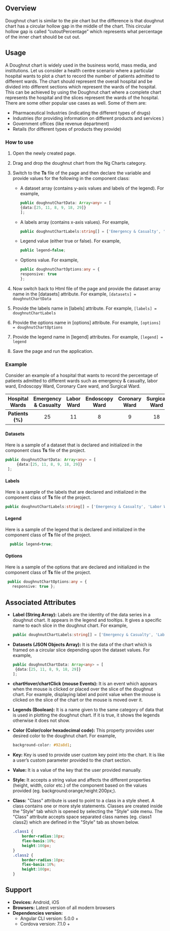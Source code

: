## Overview
Doughnut chart is similar to the pie chart but the difference is that doughnut chart has a circular hollow gap in the middle of the chart. This circular hollow gap is called “cutoutPercentage” which represents what percentage of the inner chart should be cut out.

## Usage
A Doughnut chart is widely used in the business world, mass media, and institutions.
Let us consider a health centre scenario where a particular hospital wants to plot a chart to record the number of patients admitted to different wards. The chart should represent the overall hospital and be divided into different sections which represent the wards of the hospital. This can be achieved by using the Doughnut chart where a complete chart represents the hospital and the slices represent the wards of the hospital. 
There are some other popular use cases as well. Some of them are:
-   Pharmaceutical Industries (indicating the different types of drugs)
-   Industries (for providing information on different products and services )
-   Government offices (like revenue department)
-   Retails (for different types of products they provide)

### How to use
1. Open the newly created page.
2. Drag and drop the doughnut chart from the Ng Charts category.
3. Switch to the **Ts** file of the page and then declare the variable and provide values for the following in the component class: 
    * A dataset array (contains y-axis values and labels of the legend). For example,
        ```typescript 
        public doughnutChartData: Array<any> = [
        {data:[25, 11, 8, 9, 18, 29]}
        ];
        ```
    * A labels array (contains x-axis values). For example,
        ```typescript
        public doughnutChartLabels:string[] = ['Emergency & Casualty', 'Labor Ward', 'Endoscopy Ward', 'Coronary Ward', 'Surgical Ward','General Ward'];
        ```
    * Legend value (either true or false). For example, 
        ```typescript
        public legend=false;
        ```
    * Options value. For example,
        ```typescript
        public doughnutChartOptions:any = {
        responsive: true
        };
        ```
4. Now switch back to Html file of the page and provide the dataset array name in the [datasets] attribute. For example,
        ```
		[datasets] = doughnutChartData
		```
6. Provide the labels name in [labels] attribute. For example,
        ```
        [labels] = doughnutChartLabels
        ```
7. Provide the options name in [options] attribute. For example, `[options] = doughnutChartOptions`
        
8. Provide the legend name in [legend] attributes. For example, `[legend] = legend`
        
9. Save the page and run the application. 
### Example
Consider an example of a hospital that wants to record the percentage of patients admitted to different wards such as emergency & casualty, labor ward, Endoscopy Ward, Coronary Care ward, and Surgical Ward.

| Hospital Wards | Emergency &  Casualty | Labor Ward | Endoscopy Ward | Coronary Ward | Surgical Ward | General Ward |
| :------: | :------: | :------: | :------: | :------: | :------: | :------: |
| **Patients (%)** | 25 | 11 | 8 | 9 | 18 | 29 |  

#### Datasets
Here is a sample of a dataset that is declared and initialized in the component class **Ts** file of the project. 
```typescript
public doughnutChartData: Array<any> = [
     {data:[25, 11, 8, 9, 18, 29]}
 ];
```
#### Labels
Here is a sample of the labels that are declared and initialized in the component class of **Ts** file of the project.
```typescript
public doughnutChartLabels:string[] = ['Emergency & Casualty', 'Labor Ward', 'Endoscopy Ward', 'Coronary Ward', 'Surgical Ward','General Ward'];
```
#### Legend
Here is a sample of the legend that is declared and initialized in the component class of **Ts** file of the project.
```typescript
  public legend=true;
```
#### Options
Here is a sample of the options that are declared and initialized in the component class of **Ts** file of the project.
```typescript
 public doughnutChartOptions:any = {
   responsive: true };
```
## Associated Attributes
- **Label (String Array):** Labels are the identity of the data series in a doughnut chart. It appears in the legend and tooltips. It gives a specific name to each slice in the doughnut chart. For example, 
    ```typescript
    public doughnutChartLabels:string[] = ['Emergency & Casualty', 'Labor Ward', 'Endoscopy Ward', 'Coronary Ward', 'Surgical Ward','General Ward'];
    ```

-   **Datasets (JSON Objects Array):** It is the data of the chart which is framed on a circular slice depending upon the dataset values. For example,
    ```typescript
    public doughnutChartData: Array<any> = [
     {data:[25, 11, 8, 9, 18, 29]}
    ];
    ```
- **chartHover/chartClick (mouse Events):** It is an event which appears when the mouse is clicked or placed over the slice of the doughnut chart. For example, displaying label and point value when the mouse is clicked on the slice of the chart or the mouse is moved over it. 
- **Legends (Boolean):** It is a name given to the same category of data that is used in plotting the doughnut chart. If it is true, it shows the legends otherwise it does not show.
- **Color (Color/color hexadecimal code):** This property provides user desired color to the doughnut chart. For example, 
    ```css
    background-color: #92a8d1;
    ```

-   **Key:** Key is used to provide user custom key point into the chart. It is like a user’s custom parameter provided to the chart section.  

-   **Value:** It is a value of the key that the user provided manually.  
- **Style:** It accepts a string value and affects the different properties (height, width, color etc.) of the component based on the values provided (eg. background:orange;height:200px;).

- **Class:** "Class" attribute is used to point to a class in a style sheet. A class contains one or more style statements. Classes are created inside the "Style" tab which is opened by selecting the "Style" side menu. The "Class" attribute accepts space separated class names (eg. class1 class2) which are defined in the "Style" tab as shown below.
    ```css
    .class1 {
        border-radius:10px;
        flex-basis:10%;
        height:100px;
    }
    .class2 {
        border-radius:10px;
        flex-basis:10%;
        height:100px;
    }
    
    ```
## Support
- **Devices:** Android, iOS
- **Browsers:**  Latest version of all modern browsers
- **Dependencies version:** 
    - Angular CLI version: 5.0.0 + 
    - Cordova version: 7.1.0 +

